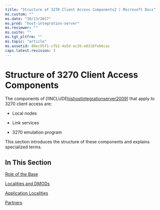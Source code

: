 ```yaml
---
title: "Structure of 3270 Client Access Components2 | Microsoft Docs"
ms.custom: ""
ms.date: "10/13/2017"
ms.prod: "host-integration-server"
ms.reviewer: ""
ms.suite: ""
ms.tgt_pltfrm: ""
ms.topic: "article"
ms.assetid: 80ec95f1-cfb2-4a5d-ac26-e0318feb6cac
caps.latest.revision: 3
---
```

# Structure of 3270 Client Access Components
The components of [!INCLUDE[hishostintegrationserver2009](../core/includes/hishostintegrationserver2009-md.md)] that apply to 3270 client access are:  
  
-   Local nodes  
  
-   Link services  
  
-   3270 emulation program  
  
 This section introduces the structure of these components and explains specialized terms.  
  
## In This Section  
 [Role of the Base](../core/role-of-the-base.md)  
  
 [Localities and DMODs](../core/localities-and-dmods.md)  
  
 [Application Localities](../core/application-localities.md)  
  
 [Partners](../core/partners.md)